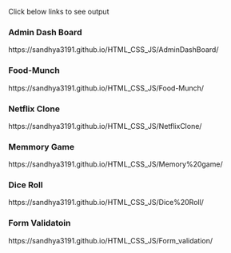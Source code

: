 <p>Click below links to see output</p>

<h3>Admin Dash Board</h3>
https://sandhya3191.github.io/HTML_CSS_JS/AdminDashBoard/

<h3>Food-Munch</h3>
https://sandhya3191.github.io/HTML_CSS_JS/Food-Munch/

<h3>Netflix Clone</h3>
https://sandhya3191.github.io/HTML_CSS_JS/NetflixClone/

<h3>Memmory Game</h3>
https://sandhya3191.github.io/HTML_CSS_JS/Memory%20game/

<h3>Dice Roll</h3>
https://sandhya3191.github.io/HTML_CSS_JS/Dice%20Roll/

<h3>Form Validatoin</h3>
https://sandhya3191.github.io/HTML_CSS_JS/Form_validation/
